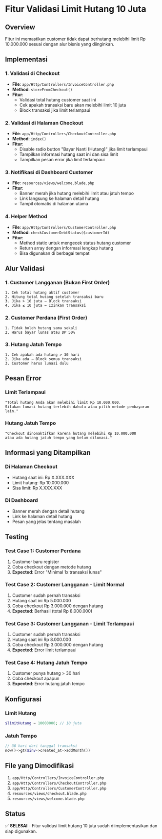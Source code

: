 # Fitur Validasi Limit Hutang 10 Juta

## Overview
Fitur ini memastikan customer tidak dapat berhutang melebihi limit Rp 10.000.000 sesuai dengan alur bisnis yang diinginkan.

## Implementasi

### 1. Validasi di Checkout
- **File**: `app/Http/Controllers/InvoiceController.php`
- **Method**: `storeFromCheckout()`
- **Fitur**: 
  - Validasi total hutang customer saat ini
  - Cek apakah transaksi baru akan melebihi limit 10 juta
  - Block transaksi jika limit terlampaui

### 2. Validasi di Halaman Checkout
- **File**: `app/Http/Controllers/CheckoutController.php`
- **Method**: `index()`
- **Fitur**:
  - Disable radio button "Bayar Nanti (Hutang)" jika limit terlampaui
  - Tampilkan informasi hutang saat ini dan sisa limit
  - Tampilkan pesan error jika limit terlampaui

### 3. Notifikasi di Dashboard Customer
- **File**: `resources/views/welcome.blade.php`
- **Fitur**:
  - Banner merah jika hutang melebihi limit atau jatuh tempo
  - Link langsung ke halaman detail hutang
  - Tampil otomatis di halaman utama

### 4. Helper Method
- **File**: `app/Http/Controllers/CustomerController.php`
- **Method**: `checkCustomerDebtStatus($customerId)`
- **Fitur**:
  - Method static untuk mengecek status hutang customer
  - Return array dengan informasi lengkap hutang
  - Bisa digunakan di berbagai tempat

## Alur Validasi

### 1. Customer Langganan (Bukan First Order)
```
1. Cek total hutang aktif customer
2. Hitung total hutang setelah transaksi baru
3. Jika > 10 juta → Block transaksi
4. Jika ≤ 10 juta → Izinkan transaksi
```

### 2. Customer Perdana (First Order)
```
1. Tidak boleh hutang sama sekali
2. Harus bayar lunas atau DP 50%
```

### 3. Hutang Jatuh Tempo
```
1. Cek apakah ada hutang > 30 hari
2. Jika ada → Block semua transaksi
3. Customer harus lunasi dulu
```

## Pesan Error

### Limit Terlampaui
```
"Total hutang Anda akan melebihi limit Rp 10.000.000. 
Silakan lunasi hutang terlebih dahulu atau pilih metode pembayaran lain."
```

### Hutang Jatuh Tempo
```
"Checkout dinonaktifkan karena hutang melebihi Rp 10.000.000 
atau ada hutang jatuh tempo yang belum dilunasi."
```

## Informasi yang Ditampilkan

### Di Halaman Checkout
- Hutang saat ini: Rp X.XXX.XXX
- Limit hutang: Rp 10.000.000
- Sisa limit: Rp X.XXX.XXX

### Di Dashboard
- Banner merah dengan detail hutang
- Link ke halaman detail hutang
- Pesan yang jelas tentang masalah

## Testing

### Test Case 1: Customer Perdana
1. Customer baru register
2. Coba checkout dengan metode hutang
3. **Expected**: Error "Minimal 1x transaksi lunas"

### Test Case 2: Customer Langganan - Limit Normal
1. Customer sudah pernah transaksi
2. Hutang saat ini Rp 5.000.000
3. Coba checkout Rp 3.000.000 dengan hutang
4. **Expected**: Berhasil (total Rp 8.000.000)

### Test Case 3: Customer Langganan - Limit Terlampaui
1. Customer sudah pernah transaksi
2. Hutang saat ini Rp 8.000.000
3. Coba checkout Rp 3.000.000 dengan hutang
4. **Expected**: Error limit terlampaui

### Test Case 4: Hutang Jatuh Tempo
1. Customer punya hutang > 30 hari
2. Coba checkout apapun
3. **Expected**: Error hutang jatuh tempo

## Konfigurasi

### Limit Hutang
```php
$limitHutang = 10000000; // 10 juta
```

### Jatuh Tempo
```php
// 30 hari dari tanggal transaksi
now()->gt($inv->created_at->addMonth())
```

## File yang Dimodifikasi

1. `app/Http/Controllers/InvoiceController.php`
2. `app/Http/Controllers/CheckoutController.php`
3. `app/Http/Controllers/CustomerController.php`
4. `resources/views/checkout.blade.php`
5. `resources/views/welcome.blade.php`

## Status
✅ **SELESAI** - Fitur validasi limit hutang 10 juta sudah diimplementasikan dan siap digunakan.
